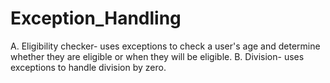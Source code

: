 # Exception_Handling
A. Eligibility checker- uses exceptions to check a user's age and determine whether they are eligible or when they will be eligible.
B. Division- uses exceptions to handle division by zero.
